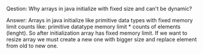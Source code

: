 Qestion:
Why arrays in java initialize with fixed size and can't be dynamic?

Answer: 
Arrays in java initialize like primitive data types with fixed memory limit counts like: primitive datatype memory limit * counts of elements (lenght).
So after initialization array has fixed memory limit.
If we want to resize array we must create a new one with bigger size and replace element from old to new one.